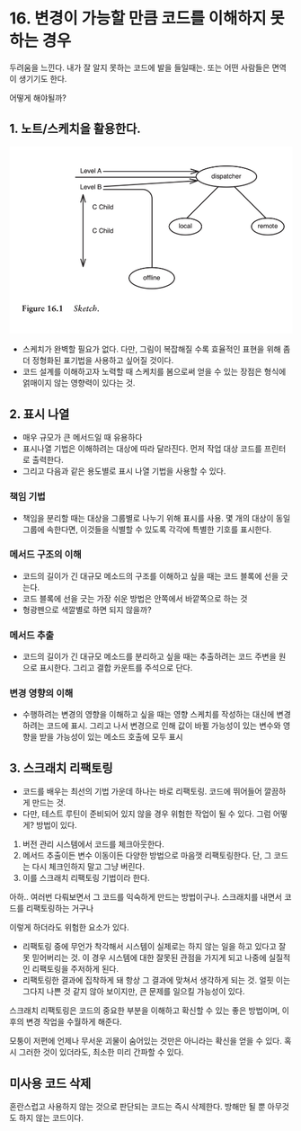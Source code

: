 # 16. 변경이 가능할 만큼 코드를 이해하지 못하는 경우



두려움을 느낀다. 내가 잘 알지 못하는 코드에 발을 들일때는. 또는 어떤 사람들은 면역이 생기기도 한다. 

어떻게 해야될까?



## 1. 노트/스케치을 활용한다.

![image-20230426174645769](https://raw.githubusercontent.com/LenKIM/images/master/2023-04-26/image-20230426174645769.png)

- 스케치가 완벽할 필요가 없다. 다만, 그림이 복잡해질 수록 효율적인 표현을 위해 좀 더 정형화된 표기법을 사용하고 싶어질 것이다.
- 코드 설계를 이해하고자 노력할 때 스케치를 봄으로써 얻을 수 있는 장점은 형식에 얽매이지 않는 영향력이 있다는 것.

## 2. 표시 나열

- 매우 규모가 큰 메서드일 때 유용하다
- 표시나열 기법은 이해하려는 대상에 따라 달라진다. 먼저 작업 대상 코드를 프린터로 출력한다. 
- 그리고 다음과 같은 용도별로 표시 나열 기법을 사용할 수 있다.

### 책임 기법

- 책임을 분리할 때는 대상을 그룹별로 나누기 위해 표시를 사용. 몇 개의 대상이 동일 그룹에 속한다면, 이것들을 식별할 수 있도록 각각에 특별한 기호를 표시한다.

### 메서드 구조의 이해

- 코드의 길이가 긴 대규모 메소드의 구조를 이해하고 싶을 때는 코드 블록에 선을 긋는다.
- 코드 블록에 선을 긋는 가장 쉬운 방법은 안쪽에서 바깥쪽으로 하는 것
- 형광펜으로 색깔별로 하면 되지 않을까?

### 메서드 추출

- 코드의 길이가 긴 대규모 메소드를 분리하고 싶을 때는 추출하려는 코드 주변을 원으로 표시한다. 그리고 결합 카운트를 주석으로 단다.

### 변경 영향의 이해

- 수행하려는 변경의 영향을 이해하고 싶을 때는 영향 스케치를 작성하는 대신에 변경하려는 코드에 표시. 그리고 나서 변경으로 인해 값이 바뀔 가능성이 있는 변수와 영향을 받을 가능성이 있는 메소드 호출에 모두 표시



## 3. 스크래치 리팩토링

- 코드를 배우는 최선의 기법 가운데 하나는 바로 리팩토링. 코드에 뛰어들어 깔끔하게 만드는 것.
- 다만, 테스트 루틴이 준비되어 있지 않을 경우 위험한 작업이 될 수 있다. 그럼 어떻게? 방법이 있다.

1. 버전 관리 시스템에서 코드를 체크아웃한다.
2. 메서드 추출이든 변수 이동이든 다양한 방법으로 마음껏 리팩토링한다. 단, 그 코드는 다시 체크인하지 말고 그냥 버린다. 
3. 이를 스크래치 리팩토링 기법이라 한다.



아하.. 여러번 다뤄보면서 그 코드를 익숙하게 만드는 방법이구나. 스크래치를 내면서 코드를 리팩토링하는 거구나



이렇게 하더라도 위험한 요소가 있다.

- 리팩토링 중에 무언가 착각해서 시스템이 실제로는 하지 않는 일을 하고 있다고 잘못 믿어버리는 것. 이 경우 시스템에 대한 잘못된 관점을 가지게 되고 나중에 실질적인 리팩토링을 주저하게 된다.
- 리팩토링한 결과에 집착하게 돼 항상 그 결과에 맞쳐서 생각하게 되는 것. 얼핏 이는 그다지 나쁜 것 같지 않아 보이지만, 큰 문제를 일으킬 가능성이 있다.



스크래치 리팩토링은 코드의 중요한 부분을 이해하고 확신할 수 있는 좋은 방법이며, 이후의 변경 작업을 수월하게 해준다. 

모퉁이 저편에 언제나 무서운 괴물이 숨어있는 것만은 아니라는 확신을 얻을 수 있다. 혹시 그러한 것이 있더라도, 최소한 미리 간파할 수 있다.



## 미사용 코드 삭제

혼란스럽고 사용하지 않는 것으로 판단되는 코드는 즉시 삭제한다. 방해만 될 뿐 아무것도 하지 않는 코드이다.
